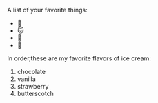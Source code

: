 A list of your favorite things:
- 🐶
- 🐱
- 🍫
- 🍨

In order,these are my favorite flavors of ice cream:
1. chocolate
2. vanilla
3. strawberry
4. butterscotch
